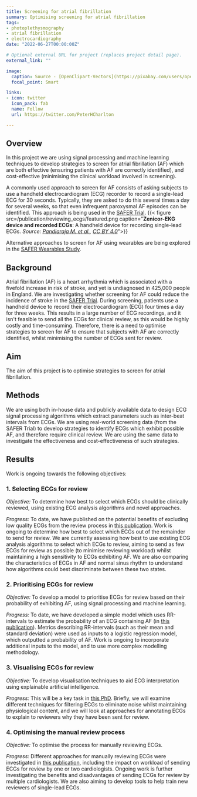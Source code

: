 ```yaml
---
title: Screening for atrial fibrillation
summary: Optimising screening for atrial fibrillation
tags:
- photoplethysmography
- atrial fibrillation
- electrocardiography
date: "2022-06-27T00:00:00Z"

# Optional external URL for project (replaces project detail page).
external_link: ""

image:
  caption: Source - [OpenClipart-Vectors](https://pixabay.com/users/openclipart-vectors-30363/) from [Pixabay](https://pixabay.com/vectors/ekg-heartbeat-frequency-pulse-158177/) (Pixabay License)
  focal_point: Smart

links:
- icon: twitter
  icon_pack: fab
  name: Follow
  url: https://twitter.com/PeterHCharlton

---
```


## Overview

In this project we are using signal processing and machine learning techniques to develop strategies to screen for atrial fibrillation (AF) which are both effective (ensuring patients with AF are correctly identified), and cost-effective (minimising the clinical workload involved in screening).

A commonly used approach to screen for AF consists of asking subjects to use a handheld electrocardiogram (ECG) recorder to record a single-lead ECG for 30 seconds. Typically, they are asked to do this several times a day for several weeks, so that even infrequent paroxysmal AF episodes can be identified. This approach is being used in the [SAFER Trial](https://www.safer.phpc.cam.ac.uk/).
   {{< figure src=/publication/reviewing_ecgs/featured.png caption="**Zenicor-EKG device and recorded ECGs**: A handheld device for recording single-lead ECGs. _Source: [Pandiaraja M. _et al._](https://doi.org/10.3390/ecsa-7-08195), [CC BY 4.0](https://creativecommons.org/licenses/by/4.0/)_">}}
   
Alternative approaches to screen for AF using wearables are being explored in the [SAFER Wearables Study](/project/safer-wearables).

## Background

Atrial fibrillation (AF) is a heart arrhythmia which is associated with a fivefold increase in risk of stroke, and yet is undiagnosed in 425,000 people in England. We are investigating whether screening for AF could reduce the incidence of stroke in the [SAFER Trial](https://www.safer.phpc.cam.ac.uk/). During screening, patients use a handheld device to record their electrocardiogram (ECG) four times a day for three weeks. This results in a large number of ECG recordings, and it isn't feasible to send all the ECGs for clinical review, as this would be highly costly and time-consuming. Therefore, there is a need to optimise strategies to screen for AF to ensure that subjects with AF are correctly identified, whilst minimising the number of ECGs sent for review.

## Aim

The aim of this project is to optimise strategies to screen for atrial fibrillation.

## Methods

We are using both in-house data and publicly available data to design ECG signal processing algorithms which extract parameters such as inter-beat intervals from ECGs. We are using real-world screening data (from the SAFER Trial) to develop strategies to identify ECGs which exhibit possible AF, and therefore require clinical review. We are using the same data to investigate the effectiveness and cost-effectiveness of such strategies.

## Results

Work is ongoing towards the following objectives:

### 1. Selecting ECGs for review

_Objective:_ To determine how best to select which ECGs should be clinically reviewed, using existing ECG analysis algorithms and novel approaches.

_Progress:_ To date, we have published on the potential benefits of excluding low quality ECGs from the review process in [this publication](/publication/reviewing_ecgs/). Work is ongoing to determine how best to select which ECGs out of the remainder to send for review. We are currently assessing how best to use existing ECG analysis algorithms to select which ECGs to review, aiming to send as few ECGs for review as possible (to minimise reviewing workload) whilst maintaining a high sensitivity to ECGs exhibiting AF. We are also comparing the characteristics of ECGs in AF and normal sinus rhythm to understand how algorithms could best discriminate between these two states.

### 2. Prioritising ECGs for review

_Objective:_ To develop a model to prioritise ECGs for review based on their probability of exhibiting AF, using signal processing and machine learning.

_Progress:_ To date, we have developed a simple model which uses RR-intervals to estimate the probability of an ECG containing AF (in [this publication](/publication/prioritising_ecgs/)). Metrics describing RR-intervals (such as their mean and standard deviation) were used as inputs to a logistic regression model, which outputted a probability of AF. Work is ongoing to incorporate additional inputs to the model, and to use more complex modelling methodology.

### 3. Visualising ECGs for review

_Objective:_ To develop visualisation techniques to aid ECG interpretation using explainable artificial intelligence.

_Progress:_ This will be a key task in [this PhD](/post/wd_armstrong_funding/). Briefly, we will examine different techniques for filtering ECGs to eliminate noise whilst maintaining physiological content, and we will look at approaches for annotating ECGs to explain to reviewers why they have been sent for review.

### 4. Optimising the manual review process

_Objective:_ To optimise the process for manually reviewing ECGs.

_Progress:_ Different approaches for manually reviewing ECGs were investigated in [this publication](/publication/reviewing_ecgs/), including the impact on workload of sending ECGs for review by one or two cardiologists. Ongoing work is further investigating the benefits and disadvantages of sending ECGs for review by multiple cardiologists. We are also aiming to develop tools to help train new reviewers of single-lead ECGs.



























